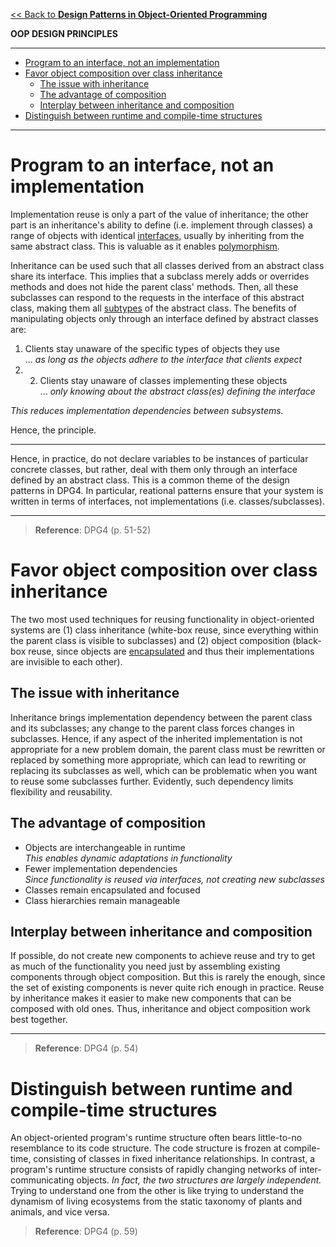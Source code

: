 [<< Back to **Design Patterns in Object-Oriented Programming**](https://pranigopu.github.io/computer-science/design-patterns-in-oop)

**OOP DESIGN PRINCIPLES**

---

- [Program to an interface, not an implementation](#program-to-an-interface-not-an-implementation)
- [Favor object composition over class inheritance](#favor-object-composition-over-class-inheritance)
  - [The issue with inheritance](#the-issue-with-inheritance)
  - [The advantage of composition](#the-advantage-of-composition)
  - [Interplay between inheritance and composition](#interplay-between-inheritance-and-composition)
- [Distinguish between runtime and compile-time structures](#distinguish-between-runtime-and-compile-time-structures)

---

# Program to an interface, not an implementation
Implementation reuse is only a part of the value of inheritance; the other part is an inheritance's ability to define (i.e. implement through classes) a range of objects with identical [interfaces](https://pranigopu.github.io/computer-science/design-patterns-in-oop/concepts.html#interface), usually by inheriting from the same abstract class. This is valuable as it enables [polymorphism](https://pranigopu.github.io/computer-science/design-patterns-in-oop/concepts.html#polymorphism).

Inheritance can be used such that all classes derived from an abstract class share its interface. This implies that a subclass merely adds or overrides methods and does not hide the parent class' methods. Then, all these subclasses can respond to the requests in the interface of this abstract class, making them all [subtypes](https://pranigopu.github.io/computer-science/design-patterns-in-oop/concepts.html#type) of the abstract class. The benefits of manipulating objects only through an interface defined by abstract classes are:

1. Clients stay unaware of the specific types of objects they use <br> ... _as long as the objects adhere to the interface that clients expect_
2. 2. Clients stay unaware of classes implementing these objects <br> ... _only knowing about the abstract class(es) defining the interface_

_This reduces implementation dependencies between subsystems._

Hence, the principle.

---

Hence, in practice, do not declare variables to be instances of particular concrete classes, but rather, deal with them only through an interface defined by an abstract class. This is a common theme of the design patterns in DPG4. In particular, reational patterns ensure that your system is written in terms of interfaces, not implementations (i.e. classes/subclasses).

---

> **Reference**: DPG4 (p. 51-52)

# Favor object composition over class inheritance
The two most used techniques for reusing functionality in object-oriented systems are (1) class inheritance (white-box reuse, since everything within the parent class is visible to subclasses) and (2) object composition (black-box reuse, since objects are [encapsulated](https://pranigopu.github.io/computer-science/design-patterns-in-oop/concepts.html#encapsulation) and thus their implementations are invisible to each other).

## The issue with inheritance
Inheritance brings implementation dependency between the parent class and its subclasses; any change to the parent class forces changes in subclasses. Hence, if any aspect of the inherited implementation is not appropriate for a new problem domain, the parent class must be rewritten or replaced by something more appropriate, which can lead to rewriting or replacing its subclasses as well, which can be problematic when you want to reuse some subclasses further. Evidently, such dependency limits flexibility and reusability.

## The advantage of composition
- Objects are interchangeable in runtime <br> _This enables dynamic adaptations in functionality_
- Fewer implementation dependencies <br> _Since functionality is reused via interfaces, not creating new subclasses_
- Classes remain encapsulated and focused
- Class hierarchies remain manageable

## Interplay between inheritance and composition
If possible, do not create new components to achieve reuse and try to get as much of the functionality you need just by assembling existing components through object composition. But this is rarely the enough, since the set of existing components is never quite rich enough in practice. Reuse by inheritance makes it easier to make new components that can be composed with old ones. Thus, inheritance and object composition work best together.

---

> **Reference**: DPG4 (p. 54)

# Distinguish between runtime and compile-time structures
An object-oriented program's runtime structure often bears little-to-no resemblance to its code structure. The code structure is frozen at compile-time, consisting of classes in fixed inheritance relationships. In contrast, a program's runtime structure consists of rapidly changing networks of inter-communicating objects. _In fact, the two structures are largely independent._ Trying to understand one from the other is like trying to understand the dynamism of living ecosystems from the static taxonomy of plants and animals, and vice versa.

> **Reference**: DPG4 (p. 59)
